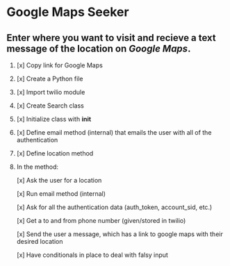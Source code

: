 # **Google Maps Seeker**

## Enter where you want to visit and recieve a text message of the location on _Google Maps_.

1. [x] Copy link for Google Maps

2. [x] Create a Python file

3. [x] Import twilio module

4. [x] Create Search class

5. [x] Initialize class with __init__

6. [x] Define email method (internal) that emails the user with all of the authentication

7. [x] Define location method

8. In the method:

    [x] Ask the user for a location
    
    [x] Run email method (internal)
    
    [x] Ask for all the authentication data (auth_token, account_sid, etc.)
    
    [x] Get a to and from phone number (given/stored in twilio)
    
    [x] Send the user a message, which has a link to google maps with their desired location
    
    [x] Have conditionals in place to deal with falsy input



